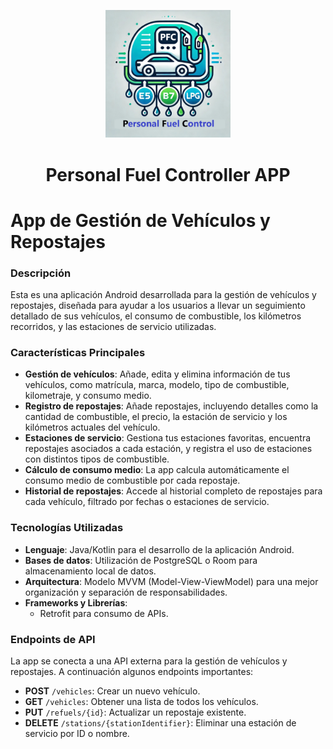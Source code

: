<p align="center">
<img width="200px" src="https://github.com/SPHYdebugger/PFC-App/blob/master/app/src/main/res/drawable/LogoApp.jpg">
<h1 align="center"> Personal Fuel Controller APP</h1>
</p>

# App de Gestión de Vehículos y Repostajes

### Descripción

Esta es una aplicación Android desarrollada para la gestión de vehículos y repostajes, diseñada para ayudar a los usuarios a llevar un seguimiento detallado de sus vehículos, el consumo de combustible, los kilómetros recorridos, y las estaciones de servicio utilizadas.

### Características Principales

- **Gestión de vehículos**: Añade, edita y elimina información de tus vehículos, como matrícula, marca, modelo, tipo de combustible, kilometraje, y consumo medio.
- **Registro de repostajes**: Añade repostajes, incluyendo detalles como la cantidad de combustible, el precio, la estación de servicio y los kilómetros actuales del vehículo.
- **Estaciones de servicio**: Gestiona tus estaciones favoritas, encuentra repostajes asociados a cada estación, y registra el uso de estaciones con distintos tipos de combustible.
- **Cálculo de consumo medio**: La app calcula automáticamente el consumo medio de combustible por cada repostaje.
- **Historial de repostajes**: Accede al historial completo de repostajes para cada vehículo, filtrado por fechas o estaciones de servicio.

### Tecnologías Utilizadas

- **Lenguaje**: Java/Kotlin para el desarrollo de la aplicación Android.
- **Bases de datos**: Utilización de PostgreSQL o Room para almacenamiento local de datos.
- **Arquitectura**: Modelo MVVM (Model-View-ViewModel) para una mejor organización y separación de responsabilidades.
- **Frameworks y Librerías**:
  - Retrofit para consumo de APIs.

### Endpoints de API

La app se conecta a una API externa para la gestión de vehículos y repostajes. A continuación algunos endpoints importantes:

- **POST** `/vehicles`: Crear un nuevo vehículo.
- **GET** `/vehicles`: Obtener una lista de todos los vehículos.
- **PUT** `/refuels/{id}`: Actualizar un repostaje existente.
- **DELETE** `/stations/{stationIdentifier}`: Eliminar una estación de servicio por ID o nombre.
 
 
